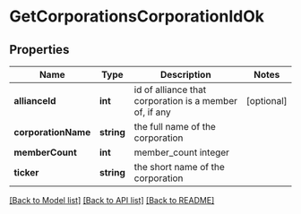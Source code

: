 # GetCorporationsCorporationIdOk

## Properties
Name | Type | Description | Notes
------------ | ------------- | ------------- | -------------
**allianceId** | **int** | id of alliance that corporation is a member of, if any | [optional] 
**corporationName** | **string** | the full name of the corporation | 
**memberCount** | **int** | member_count integer | 
**ticker** | **string** | the short name of the corporation | 

[[Back to Model list]](../README.md#documentation-for-models) [[Back to API list]](../README.md#documentation-for-api-endpoints) [[Back to README]](../README.md)


